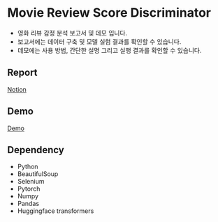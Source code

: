 # Movie Review Score Discriminator

* 영화 리뷰 감정 분석 보고서 및 데모 입니다.
* 보고서에는 데이터 구축 및 모델 실험 결과를 확인할 수 있습니다.
* 데모에는 사용 방법, 간단한 설명 그리고 실행 결과를 확인할 수 있습니다.

## Report

[Notion](https://bottlenose-bracket-787.notion.site/bf6a8b2df41949c2b76be14214e033bd)

## Demo

[Demo](https://huggingface.co/spaces/mdj1412/movie_review_score_discriminator)


## Dependency
* Python
* BeautifulSoup
* Selenium
* Pytorch
* Numpy
* Pandas
* Huggingface transformers